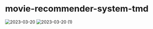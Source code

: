 # movie-recommender-system-tmd

![2023-03-20](https://user-images.githubusercontent.com/99804336/226287835-d7e1ed67-9a46-43f6-b90d-dcf58878b224.png)
![2023-03-20 (1)](https://user-images.githubusercontent.com/99804336/226287818-6807694f-e7b3-40e0-9449-6397fe08e2f3.png)


